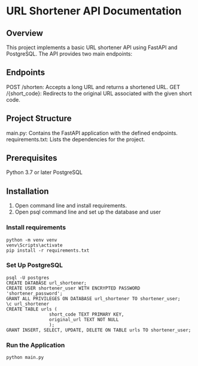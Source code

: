 # URL Shortener API Documentation

## Overview

This project implements a basic URL shortener API using FastAPI and PostgreSQL. The API provides two main endpoints:

## Endpoints

POST /shorten: Accepts a long URL and returns a shortened URL.
GET /{short_code}: Redirects to the original URL associated with the given short code.


## Project Structure

main.py: Contains the FastAPI application with the defined endpoints.
requirements.txt: Lists the dependencies for the project.


## Prerequisites

Python 3.7 or later
PostgreSQL


## Installation
1. Open command line and install requirements.
2. Open psql command line and set up the database and user

### Install requirements

```
python -m venv venv
venv\Scripts\activate
pip install -r requirements.txt
```

### Set Up PostgreSQL

```
psql -U postgres
CREATE DATABASE url_shortener;
CREATE USER shortener_user WITH ENCRYPTED PASSWORD 'shortener_password';
GRANT ALL PRIVILEGES ON DATABASE url_shortener TO shortener_user;
\c url_shortener
CREATE TABLE urls (
                short_code TEXT PRIMARY KEY,
                original_url TEXT NOT NULL
                );
GRANT INSERT, SELECT, UPDATE, DELETE ON TABLE urls TO shortener_user;
```
### Run the Application

```
python main.py
```